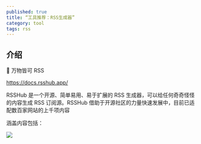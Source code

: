 ```yaml
---
published: true
title: “工具推荐：RSS生成器”
category: tool
tags: rss
---
```

## 介绍

🍰 万物皆可 RSS

https://docs.rsshub.app/

RSSHub 是一个开源、简单易用、易于扩展的 RSS 生成器，可以给任何奇奇怪怪的内容生成 RSS 订阅源。RSSHub 借助于开源社区的力量快速发展中，目前已适配数百家网站的上千项内容

涵盖内容包括：

![](https://i.imgur.com/cCVdt8F.png)
